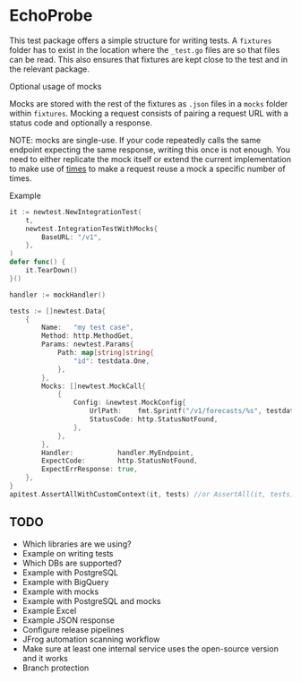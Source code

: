 # EchoProbe


This test package offers a simple structure for writing tests. A `fixtures` folder has to exist in the location where the `_test.go` files are so that files can be read. This also ensures that fixtures are kept close to the test and in the relevant package.

Optional usage of mocks

Mocks are stored with the rest of the fixtures as `.json` files in a `mocks` folder within `fixtures`. Mocking a request consists of pairing a request URL with a status code and optionally a response.

NOTE: mocks are single-use. If your code repeatedly calls the same endpoint expecting the same response, writing this once is not enough. You need to either replicate the mock itself or extend the current implementation to make use of [times](https://pkg.go.dev/github.com/h2non/gock#Request.Times) to make a request reuse a mock a specific number of times.

Example
```go
it := newtest.NewIntegrationTest(
    t,
    newtest.IntegrationTestWithMocks{
        BaseURL: "/v1",
    },
)
defer func() {
    it.TearDown()
}()

handler := mockHandler()

tests := []newtest.Data{
    {
        Name:   "my test case",
        Method: http.MethodGet,
        Params: newtest.Params{
            Path: map[string]string{
                "id": testdata.One,
            },
        },
        Mocks: []newtest.MockCall{
            {
                Config: &newtest.MockConfig{
                    UrlPath:    fmt.Sprintf("/v1/forecasts/%s", testdata.One),
                    StatusCode: http.StatusNotFound,
                },
            },
        },
        Handler:           handler.MyEndpoint,
        ExpectCode:        http.StatusNotFound,
        ExpectErrResponse: true,
    },
}
apitest.AssertAllWithCustomContext(it, tests) //or AssertAll(it, tests) for basic functionality
```


## TODO

- Which libraries are we using?
- Example on writing tests
- Which DBs are supported?
- Example with PostgreSQL
- Example with BigQuery
- Example with mocks
- Example with PostgreSQL and mocks
- Example Excel
- Example JSON response
- Configure release pipelines
- JFrog automation scanning workflow
- Make sure at least one internal service uses the open-source version and it works
- Branch protection
